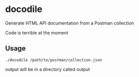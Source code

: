 docodile
========

Generate HTML API documentation from a Postman collection

Code is terrible at the moment

Usage
-----
```./docodile /path/to/postman/collection.json```

output will be in a directory called output
